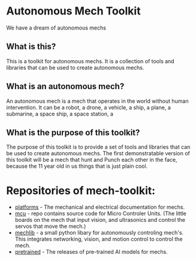 # Autonomous Mech Toolkit
We have a dream of autonomous mechs

## What is this?
This is a toolkit for autonomous mechs. It is a collection of tools and libraries that can be used to create autonomous mechs.

## What is an autonomous mech?
An autonomous mech is a mech that operates in the world without human intervention. It can be a robot, a drone, a vehicle, a ship, a plane, a submarine, a space ship, a space station, a

## What is the purpose of this toolkit?
The purpose of this toolkit is to provide a set of tools and libraries that can be used to create autonomous mechs.
The first demonstratable version of this toolkit will be a mech that hunt and Punch each other in the face, because the 11 year old in us things that is just plain cool.

# Repositories of mech-toolkit:

- [platforms](https://github.com/mech-toolkit/platforms) - The mechanical and electrical documentation for mechs.
- [mcu](https://github.com/mech-toolkit/mcu) - repo contains source code for Micro Controler Units.  (The little boards on the mech that input vision, and ultrasonics and control the servos that move the mech.)
- [mechlib](https://github.com/mech-toolkit/mechlib) - a small python libary for autonomously controling mech's.  This integrates networking, vision, and motion control to control the mech.
- [pretrained](https://github.com/mech-toolkit/pretrained) - The releases of pre-trained AI models for mechs.
